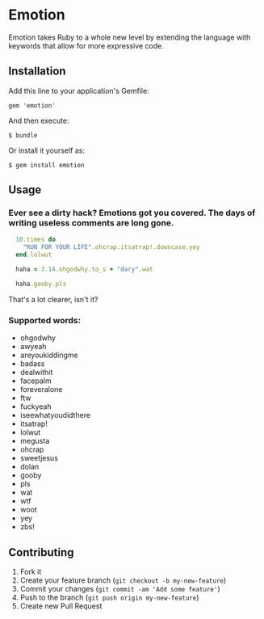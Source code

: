 # Emotion

Emotion takes Ruby to a whole new level by extending the language with keywords that allow for more expressive code.

## Installation

Add this line to your application's Gemfile:

    gem 'emotion'

And then execute:

    $ bundle

Or install it yourself as:

    $ gem install emotion

## Usage

### Ever see a dirty hack? Emotions got you covered. The days of writing useless comments are long gone.

```ruby
  10.times do
    "RUN FOR YOUR LIFE".ohcrap.itsatrap!.downcase.yey
  end.lolwut

  haha = 3.14.ohgodwhy.to_s + "dary".wat

  haha.gooby.pls
```

That's a lot clearer, isn't it?

### Supported words:

- ohgodwhy
- awyeah
- areyoukiddingme
- badass
- dealwithit
- facepalm
- foreveralone
- ftw
- fuckyeah
- iseewhatyoudidthere
- itsatrap!
- lolwut
- megusta
- ohcrap
- sweetjesus
- dolan
- gooby
- pls
- wat
- wtf
- woot
- yey
- zbs!

## Contributing

1. Fork it
2. Create your feature branch (`git checkout -b my-new-feature`)
3. Commit your changes (`git commit -am 'Add some feature'`)
4. Push to the branch (`git push origin my-new-feature`)
5. Create new Pull Request
